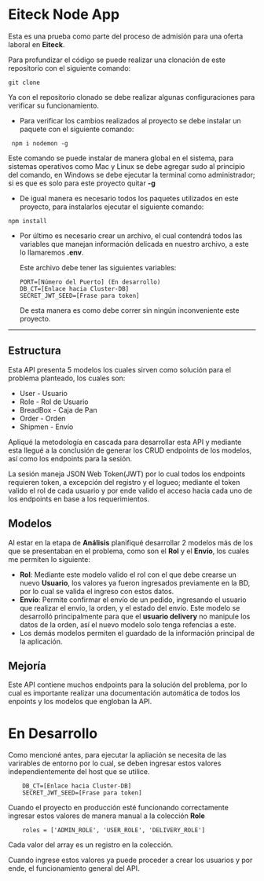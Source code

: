 
# Eiteck Node App

Esta es una prueba como parte del proceso de admisión para una oferta laboral en **Eiteck**.

Para profundizar el código se puede realizar una clonación de este repositorio con el siguiente comando:

```
git clone
```

Ya con el repositorio clonado se debe realizar algunas configuraciones para verificar su funcionamiento.
* Para verificar los cambios realizados al proyecto se debe instalar un paquete con el siguiente comando:

```
 npm i nodemon -g
```

Este comando se puede instalar de manera global en el sistema, para sistemas operativos como Mac y Linux se debe agregar sudo al principio del comando, en Windows se debe ejecutar la terminal como administrador; si es que es solo para este proyecto quitar **-g**
    
* De igual manera es necesario todos los paquetes utilizados en este proyecto, para instalarlos ejecutar el siguiente comando:

```
npm install
```
* Por último es necesario crear un archivo, el cual contendrá todos las variables que manejan información delicada en nuestro archivo, a este lo llamaremos **.env**.

    Este archivo debe tener las siguientes variables:
    ```
    PORT=[Número del Puerto] (En desarrollo)
    DB_CT=[Enlace hacia Cluster-DB]
    SECRET_JWT_SEED=[Frase para token]
    ```
    De esta manera es como debe correr sin ningún inconveniente este proyecto.

---

## Estructura

Esta API presenta 5 modelos los cuales sirven como solución para el problema planteado, los cuales son:
* User - Usuario
* Role - Rol de Usuario
* BreadBox - Caja de Pan
* Order - Orden
* Shipmen - Envío 

Apliqué la metodología en cascada para desarrollar esta API y mediante esta llegué a la conclusión de generar los CRUD endpoints de los modelos, así como los endpoints para la sesión.

La sesión maneja JSON Web Token(JWT) por lo cual todos los endpoints requieren token, a excepción del registro y el logueo;
mediante el token valido el rol de cada usuario y por ende valido el acceso hacia cada uno de los endpoints en base a los requerimientos.

## Modelos
Al estar en la etapa de **Análisis** planifiqué desarrollar 2 modelos más de los que se presentaban en el problema, como son el **Rol** y el **Envío**, los cuales me permiten lo siguiente:
* **Rol**: Mediante este modelo valido el rol con el que debe crearse un nuevo **Usuario**, los valores ya fueron ingresados previamente en la BD, por lo cual se valida el ingreso con estos datos.
* **Envío**: Permite confirmar el envío de un pedido, ingresando el usuario que realizar el envío, la orden, y el estado del envío. Este modelo se desarrolló principalmente para que el **usuario delivery** no manipule los datos de la orden, así el nuevo modelo solo tenga refencias a este.
* Los demás modelos permiten el guardado de la información principal de la aplicación.


## Mejoría
Este API contiene muchos endpoints para la solución del problema, por lo cual es importante realizar una documentación automática de todos los enpoints y los modelos que engloban la API.


# En Desarrollo

Como mencioné antes, para ejecutar la apliación se necesita de las varirables de entorno por lo cual, se deben ingresar estos valores independientemente del host que se utilice.
```
    DB_CT=[Enlace hacia Cluster-DB]
    SECRET_JWT_SEED=[Frase para token]
```

Cuando el proyecto en producción esté funcionando correctamente ingresar estos valores de manera manual a la colección **Role**
```
    roles = ['ADMIN_ROLE', 'USER_ROLE', 'DELIVERY_ROLE']
```
Cada valor del array es un registro en la colección.


Cuando ingrese estos valores ya puede proceder a crear los usuarios y por ende, el funcionamiento general del API.





    